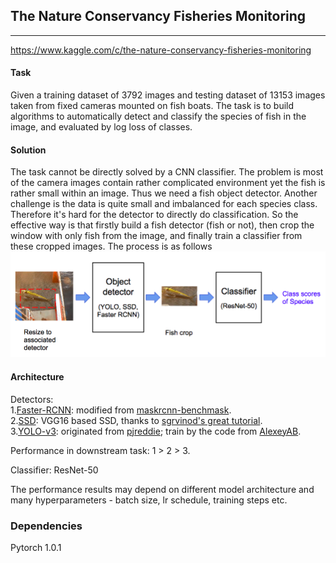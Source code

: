 ## The Nature Conservancy Fisheries Monitoring

----
https://www.kaggle.com/c/the-nature-conservancy-fisheries-monitoring

#### Task
Given a training dataset of 3792 images and testing dataset of 13153 images taken from fixed cameras mounted on fish boats. The task is to build algorithms to automatically detect and classify the species of fish in the image, and evaluated by log loss of classes.

#### Solution
The task cannot be directly solved by a CNN classifier. The problem is most of the camera images contain rather complicated environment yet the fish is rather small within an image. Thus we need a fish object detector. Another challenge is the data is quite small and imbalanced for each species class. Therefore it's hard for the detector to directly do classification. So the effective way is that firstly build a fish detector (fish or not), then crop the window with only fish from the image, and finally train a classifier from these cropped images. The process is as follows  
  <img src="img/sol_arch.png" width="880"/> 

#### Architecture
Detectors:  
1.[Faster-RCNN](https://arxiv.org/abs/1506.01497): modified from [maskrcnn-benchmask](https://github.com/facebookresearch/maskrcnn-benchmark).  
2.[SSD](https://arxiv.org/abs/1512.02325): VGG16 based SSD, thanks to [sgrvinod's great tutorial](https://github.com/sgrvinod/a-PyTorch-Tutorial-to-Object-Detection).  
3.[YOLO-v3](https://arxiv.org/abs/1804.02767): originated from [pjreddie](https://pjreddie.com/darknet/yolo/); train by the code from [AlexeyAB](https://github.com/AlexeyAB/darknet).  

Performance in downstream task: 1 > 2 > 3.  

Classifier: ResNet-50

The performance results may depend on different model architecture and many hyperparameters - batch size, lr schedule, training steps etc.

### Dependencies
Pytorch 1.0.1
